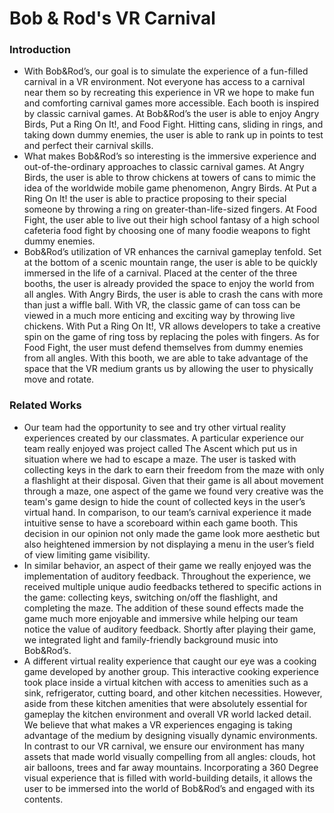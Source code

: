 # Bob & Rod's VR Carnival


### Introduction
- With Bob&Rod’s, our goal is to simulate the experience of a fun-filled carnival in a VR environment. Not everyone has access to a carnival near them so by recreating this experience in VR we hope to make fun and comforting carnival games more accessible. Each booth is inspired by classic carnival games. At Bob&Rod’s the user is able to enjoy Angry Birds, Put a Ring On It!, and Food Fight. Hitting cans, sliding in rings, and taking down dummy enemies, the user is able to rank up in points to test and perfect their carnival skills. 
- What makes Bob&Rod’s so interesting is the immersive experience and out-of-the-ordinary approaches to classic carnival games. At Angry Birds, the user is able to throw chickens at towers of cans to mimic the idea of the worldwide mobile game phenomenon, Angry Birds. At Put a Ring On It! the user is able to practice proposing to their special someone by throwing a ring on greater-than-life-sized fingers. At Food Fight, the user able to live out their high school fantasy of a high school cafeteria food fight by choosing one of many foodie weapons to fight dummy enemies.
- Bob&Rod’s utilization of VR enhances the carnival gameplay tenfold. Set at the bottom of a scenic mountain range, the user is able to be quickly immersed in the life of a carnival. Placed at the center of the three booths, the user is already provided the space to enjoy the world from all angles. With Angry Birds, the user is able to crash the cans with more than just a wiffle ball. With VR, the classic game of can toss can be viewed in a much more enticing and exciting way by throwing live chickens. With Put a Ring On It!, VR allows developers to take a creative spin on the game of ring toss by replacing the poles with fingers. As for Food Fight, the user must defend themselves from dummy enemies from all angles. With this booth, we are able to take advantage of the space that the VR medium grants us by allowing the user to physically move and rotate. 



### Related Works
- Our team had the opportunity to see and try other virtual reality experiences created by our classmates. A particular experience our team really enjoyed was project called The Ascent which put us in situation where we had to escape a maze. The user is tasked with collecting keys in the dark to earn their freedom from the maze with only a flashlight at their disposal. Given that their game is all about movement through a maze, one aspect of the game we found very creative was the team's game design to hide the count of collected keys in the user’s virtual hand. In comparison, to our team’s carnival experience it made intuitive sense to have a scoreboard within each game booth. This decision in our opinion not only made the game look more aesthetic but also heightened immersion by not displaying a menu in the user’s field of view limiting game visibility.
-  	In similar behavior, an aspect of their game we really enjoyed was the implementation of auditory feedback. Throughout the experience, we received multiple unique audio feedbacks tethered to specific actions in the game: collecting keys, switching on/off the flashlight, and completing the maze. The addition of these sound effects made the game much more enjoyable and immersive while helping our team notice the value of auditory feedback. Shortly after playing their game, we integrated light and family-friendly background music into Bob&Rod’s.
-  	A different virtual reality experience that caught our eye was a cooking game developed by another group. This interactive cooking experience took place inside a virtual kitchen with access to amenities such as a sink, refrigerator, cutting board, and other kitchen necessities. However, aside from these kitchen amenities that were absolutely essential for gameplay the kitchen environment and overall VR world lacked detail. We believe that what makes a VR experiences engaging is taking advantage of the medium by designing visually dynamic environments. In contrast to our VR carnival, we ensure our environment has many assets that made world visually compelling from all angles: clouds, hot air balloons, trees and far away mountains. Incorporating a 360 Degree visual experience that is filled with world-building details, it allows the user to be immersed into the world of Bob&Rod’s and engaged with its contents. 
